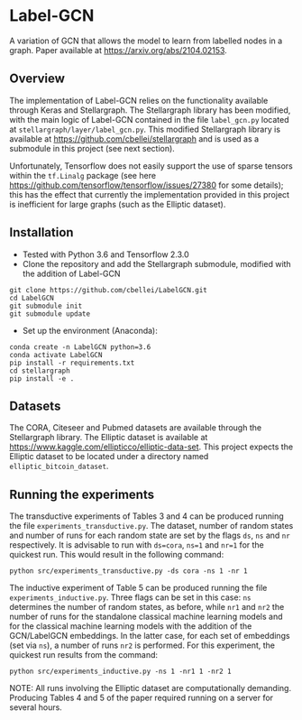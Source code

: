 # Label-GCN
A variation of GCN that allows the model to learn from labelled nodes in a graph.
Paper available at https://arxiv.org/abs/2104.02153.

## Overview

The implementation of Label-GCN relies on the functionality available through Keras and Stellargraph. The Stellargraph library has been
modified, with the main logic of Label-GCN contained in the file `label_gcn.py` located at `stellargraph/layer/label_gcn.py`. 
This modified Stellargraph library is available at https://github.com/cbellei/stellargraph and 
is used as a submodule in this project (see next section).

Unfortunately, Tensorflow does not easily support the use of sparse tensors within the `tf.Linalg` package (see here https://github.com/tensorflow/tensorflow/issues/27380 for some details); this
has the effect that currently the implementation provided in this project is inefficient for large graphs (such as the Elliptic dataset). 

## Installation
* Tested with Python 3.6 and Tensorflow 2.3.0
* Clone the repository and add the Stellargraph submodule, modified with the addition of Label-GCN
```
git clone https://github.com/cbellei/LabelGCN.git
cd LabelGCN
git submodule init
git submodule update
```
* Set up the environment (Anaconda): 
```
conda create -n LabelGCN python=3.6
conda activate LabelGCN
pip install -r requirements.txt
cd stellargraph
pip install -e .
``` 

## Datasets

The CORA, Citeseer and Pubmed datasets are available through the Stellargraph library. The Elliptic dataset is 
available at https://www.kaggle.com/ellipticco/elliptic-data-set. This project expects the Elliptic dataset to be located under a directory named `elliptic_bitcoin_dataset`.

## Running the experiments

The transductive experiments of Tables 3 and 4 can be produced running the file `experiments_transductive.py`. The dataset, number of random states
and number of runs for each random state are set by the flags `ds`, `ns` and `nr` respectively.
It is advisable to run with `ds=cora`, `ns=1` and `nr=1` for the quickest run. This would result in the following command:
```
python src/experiments_transductive.py -ds cora -ns 1 -nr 1
```
The inductive experiment of Table 5 can be produced running the file `experiments_inductive.py`. Three flags can be set in this case: `ns` determines the number of random states, as before, while `nr1` and `nr2` the number of runs for the standalone classical machine 
learning models and for the classical machine learning models with the addition of the GCN/LabelGCN embeddings. In the latter case,
for each set of embeddings (set via `ns`), a number of runs `nr2` is performed. For this experiment, the quickest run results from the command:
```
python src/experiments_inductive.py -ns 1 -nr1 1 -nr2 1
```

NOTE: All runs involving the Elliptic dataset are computationally demanding. Producing Tables 4 and 5 of the paper 
required running on a server for several hours.